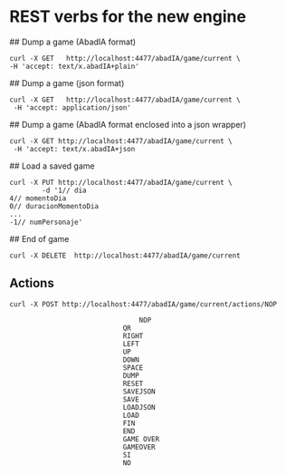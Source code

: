 # REST verbs for the new engine



## Dump a game (AbadIA format)

```
curl -X GET   http://localhost:4477/abadIA/game/current \
-H 'accept: text/x.abadIA+plain'
```


## Dump a game (json format)

```
curl -X GET   http://localhost:4477/abadIA/game/current \
 -H 'accept: application/json'
```


## Dump a game (AbadIA format enclosed into a json wrapper) 

```
curl -X GET http://localhost:4477/abadIA/game/current \
 -H 'accept: text/x.abadIA+json
```


## Load a saved game

```
curl -X PUT http://localhost:4477/abadIA/game/current \
		-d '1// dia
4// momentoDia
0// duracionMomentoDia
...
-1// numPersonaje'
```


## End of game

```
curl -X DELETE  http://localhost:4477/abadIA/game/current
```

## Actions
```
curl -X POST http://localhost:4477/abadIA/game/current/actions/NOP
```

									NOP
                                QR
                                RIGHT
                                LEFT
                                UP
                                DOWN
                                SPACE
                                DUMP
                                RESET
                                SAVEJSON
                                SAVE
                                LOADJSON
                                LOAD
                                FIN
                                END
                                GAME OVER
                                GAMEOVER
                                SI
                                NO